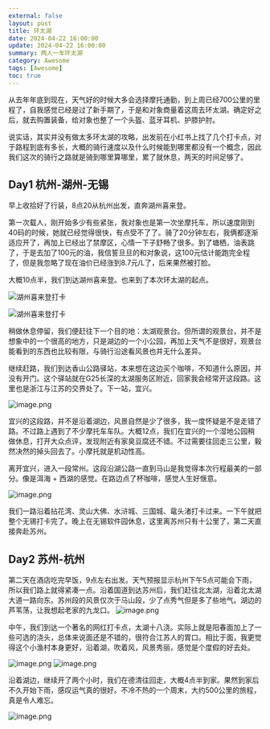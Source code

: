 ```yaml
---
external: false
layout: post
title: 环太湖
date: 2024-04-22 16:00:00
update: 2024-04-22 16:00:00
summary: 两人一车环太湖
category: Awesome
tags: [Awesome]
toc: true
---
```


从去年年底到现在，天气好的时候大多会选择摩托通勤，到上周已经700公里的里程了，自我感觉已经是过了新手期了，于是和对象商量着这周去环太湖。确定好之后，就去购置装备，给对象也整了一个头盔、蓝牙耳机、护膝护肘。

说实话，其实并没有做太多环太湖的攻略，出发前在小红书上找了几个打卡点，对于路程到底有多长，大概的骑行速度以及什么时候能到哪里都没有一个概念，因此我们这次的骑行之路就是骑到哪里算哪里，累了就休息，两天的时间足够了。

## Day1 杭州-湖州-无锡

早上收拾好了行装，8点20从杭州出发，直奔湖州喜来登。

第一次载人，刚开始多少有些紧张，我对象也是第一次坐摩托车，所以速度刚到40码的时候，她就已经觉得很快，有点受不了了。骑了20分钟左右，我俩都逐渐适应开了，再加上已经出了禁摩区，心情一下子舒畅了很多。到了塘栖，油表跳了，于是去加了100元的油，我信誓旦旦的和对象说，这100元估计能跑完全程了，但是我忽略了现在油价已经涨到8.7元/L了，后来果然被打脸。

大概10点半，我们到达湖州喜来登。也来到了本次环太湖的起点。

![湖州喜来登打卡](https://raw.githubusercontent.com/luckyscript/image/master/20240423091623.png)

![湖州喜来登打卡](https://raw.githubusercontent.com/luckyscript/image/master/20240423091640.png)

稍做休息停留，我们便赶往下一个目的地：太湖观景台。但所谓的观景台，并不是想象中的一个很高的地方，只是湖边的一个小公园，再加上天气不是很好，观景台能看到的东西也比较有限，与骑行沿途看风景也并无什么差异。

继续赶路，我们到达香山公路驿站，本来想在这边买个咖啡，不知道什么原因，并没有开门。这个驿站就在G25长深的太湖服务区附近，回家我会经常开这段路。这里也是浙江与江苏的交界处了。下一站，宜兴。

![image.png](https://raw.githubusercontent.com/luckyscript/image/master/20240423103717.png)


宜兴的这段路，并不是沿着湖边，风景自然是少了很多，我一度怀疑是不是走错了路。不过路上遇到了不少摩托车车队。大概12点，我们在宜兴的一个湿地公园稍做休息，打开大众点评，发现附近有家臭豆腐还不错。不过需要往回走三公里，毅然决然的掉头回去了。小摩托就是机动性高。


离开宜兴，进入一段常州。这段沿湖公路一直到马山是我觉得本次行程最美的一部分。像是洱海 + 西湖的感觉。在路边点了杯咖啡，感觉人生好惬意。

![image.png](https://raw.githubusercontent.com/luckyscript/image/master/20240423102154.png)


我们一路沿着拈花湾、灵山大佛、水浒城、三国城、鼋头渚打卡过来。一下午就把整个无锡打卡完了。晚上在无锡软件园休息，这里离苏州只有十公里了，第二天直接奔赴苏州。

## Day2 苏州-杭州

第二天在酒店吃完早饭，9点左右出发。天气预报显示杭州下午5点可能会下雨，所以我们路上就得紧凑一点。沿着国道到达苏州后，我们赶往北太湖，沿着北太湖大道一路向东。苏州段的风景仅次于马山段，少了点秀气但是多了些地气。湖边的芦苇荡，让我想起老家的九龙口。
![image.png](https://raw.githubusercontent.com/luckyscript/image/master/20240423101909.png)

中午，我们到达一个著名的网红打卡点，太湖十八浇。实际上就是阳春面加上了一些可选的浇头，总体来说面还是不错的，很符合江苏人的胃口。相比于面，我更觉得这个小渔村本身更好，沿着湖，吹着风，风景秀丽，感觉是个度假的好去处。

![image.png](https://raw.githubusercontent.com/luckyscript/image/master/20240423102136.png)
![image.png](https://raw.githubusercontent.com/luckyscript/image/master/20240423102141.png)

沿着湖边，继续开了两个小时，我们在德清往回走，大概4点半到家。果然到家后不久开始下雨，感叹运气真的很好。不冷不热的一个周末，大约500公里的旅程，真是令人难忘。

![image.png](https://raw.githubusercontent.com/luckyscript/image/master/20240423102423.png)



